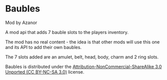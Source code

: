 Baubles
=======

Mod by Azanor

A mod api that adds 7 bauble slots to the players inventory.

The mod has no real content - the idea is that other mods will use this one and its API to add their own baubles.

The 7 slots added are an amulet, belt, head, body, charm and 2 ring slots.

Baubles is distributed under the <a href="https://creativecommons.org/licenses/by-nc-sa/3.0">Attribution-NonCommercial-ShareAlike 3.0 Unported (CC BY-NC-SA 3.0)</a> license.

